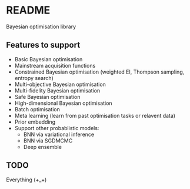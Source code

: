 # README

Bayesian optimisation library

## Features to support

- Basic Bayesian optimisation
- Mainstream acquisition functions
- Constrained Bayesian optimisation (weighted EI, Thompson sampling, entropy search) 
- Multi-objective Bayesian optimisation
- Multi-fidelity Bayesian optimisation
- Safe Bayesian optimisation
- High-dimensional Bayesian optimisation
- Batch optimisation
- Meta learning (learn from past optimisation tasks or relavent data)
- Prior embedding
- Support other probablistic models:
    - BNN via variational inference
    - BNN via SGDMCMC
    - Deep ensemble

## TODO

Everything (+_+)
